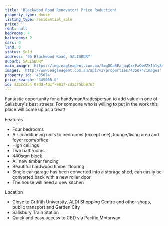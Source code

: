 ```yaml
---
title: 'Blackwood Road Renovator! Price Reduction!'
property_type: House
listing_type: residential_sale
price: ''
rent: null
bedrooms: 4
bathrooms: 2
cars: 0
land: 0
status: Sold
address: '96 Blackwood Road, SALISBURY'
suburb: SALISBURY
main_image: 'https://img.eagleagent.com.au/3mgDOaREa_aqQxxExOwVZX1h1y8=/1280x854/smart/https://s3-us-west-2.amazonaws.com/eagleagent-orig/images/6820232/107953681-image-M.jpg'
images: 'http://www.eagleagent.com.au/api/v2/properties/435074/images'
property_id: '435074'
price_search: '349000.0'
id: a352ca54-07dd-461f-9817-cd5375bb9763
---
```

Fantastic opportunity for a handyman/tradesperson to add value in one of Salisbury's best streets. For someone who is willing to put in the work this place will come up as a treat!

Features

*  Four bedrooms
*  Air conditioning units to bedrooms (except one), lounge/living area and foyer room/office
*  High ceilings
*  Two bathrooms
*  440sqm block
*  All new timber fencing
*  Beautiful hardwood timber flooring
*  Single car garage has been converted into a storage shed, can easily be converted back with a new roller door
*  The house will need a new kitchen

Location

* Close to Griffith University, ALDI Shopping Centre and other shops, public transport and Garden City
* Salisbury Train Station
* Quick and easy access to CBD via Pacific Motorway